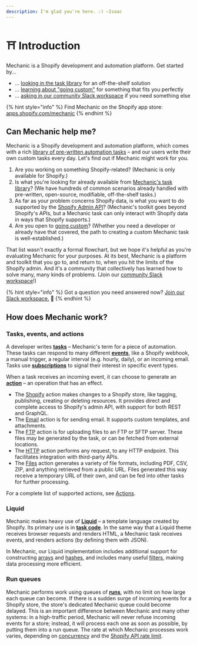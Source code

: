```yaml
---
description: I'm glad you're here. :) –Isaac
---
```


# ⛩ Introduction

Mechanic is a Shopify development and automation platform. Get started by...

* ... [looking in the task library](resources/task-library/) for an off-the-shelf solution
* ... [learning about "going custom"](custom.md) for something that fits you perfectly
* ... [asking in our community Slack workspace](resources/slack.md) if you need something else

{% hint style="info" %}
Find Mechanic on the Shopify app store: [apps.shopify.com/mechanic](https://apps.shopify.com/mechanic)
{% endhint %}

## Can Mechanic help me?

Mechanic is a Shopify development and automation platform, which comes with a rich [library of pre-written automation tasks](https://tasks.mechanic.dev/) – and our users write their own custom tasks every day. Let's find out if Mechanic might work for you.

1. Are you working on something Shopify-related? (Mechanic is only available for Shopify.)
2. Is what you're looking for already available from [Mechanic's task library](https://tasks.mechanic.dev/)? (We have hundreds of common scenarios already handled with pre-written, open-source, modifiable, off-the-shelf tasks.)
3. As far as your problem concerns Shopify data, is what you want to do supported by the [Shopify Admin API](https://shopify.dev/docs/api/admin-graphql)? (Mechanic's toolkit goes beyond Shopify's APIs, but a Mechanic task can only interact with Shopify data in ways that Shopify supports.)
4. Are you open to [going custom](custom.md)? (Whether you need a developer or already have that covered, the path to creating a custom Mechanic task is well-established.)

That list wasn't exactly a formal flowchart, but we hope it's helpful as you're evaluating Mechanic for your purposes. At its best, Mechanic is a platform and toolkit that you go to, and return to, when you hit the limits of the Shopify admin. And it's a community that collectively has learned how to solve many, many kinds of problems. (Join our [community Slack workspace](resources/slack.md)!)

{% hint style="info" %}
Got a question you need answered now? [Join our Slack workspace.](https://join.slack.com/t/usemechanic/shared\_invite/zt-cq84nrs7-ggYbYTbf\~CrCjTg8nmHP2A) 💬
{% endhint %}

## How does Mechanic work?

### Tasks, events, and actions

A developer writes [**tasks**](core/tasks/) – Mechanic's term for a piece of automation. These tasks can respond to many different [**events**](core/events/), like a Shopify webhook, a manual trigger, a regular interval (e.g. hourly, daily), or an incoming email. Tasks use [**subscriptions**](core/tasks/subscriptions.md) to signal their interest in specific event types.

When a task receives an incoming event, it can choose to generate an [**action**](core/actions/) – an operation that has an effect.

* The [Shopify](core/actions/shopify.md) action makes changes to a Shopify store, like tagging, publishing, creating or deleting resources. It provides direct and complete access to Shopify's admin API, with support for both REST and GraphQL.
* The [Email](core/actions/email.md) action is for sending email. It supports custom templates, and attachments.
* The [FTP](core/actions/ftp.md) action is for uploading files to an FTP or SFTP server. These files may be generated by the task, or can be fetched from external locations.
* The [HTTP](core/actions/http.md) action performs any request, to any HTTP endpoint. This facilitates integration with third-party APIs.
* The [Files](core/actions/files.md) action generates a variety of file formats, including PDF, CSV, ZIP, and anything retrieved from a public URL. Files generated this way receive a temporary URL of their own, and can be fed into other tasks for further processing.

For a complete list of supported actions, see [Actions](core/actions/).

### Liquid

Mechanic makes heavy use of [**Liquid**](platform/liquid/basics/) – a template language created by Shopify. Its primary use is in [**task code**](core/tasks/code/). In the same way that a Liquid theme receives browser requests and renders HTML, a Mechanic task receives events, and renders actions (by defining them with JSON).

In Mechanic, our Liquid implementation includes additional support for constructing [arrays](platform/liquid/basics/types.md#array) and [hashes](platform/liquid/basics/types.md#hash), and includes many useful [filters](platform/liquid/filters.md), making data processing more efficient.

### Run queues

Mechanic performs work using queues of [**runs**](core/runs/), with no limit on how large each queue can become. If there is a sudden surge of incoming events for a Shopify store, the store's dedicated Mechanic queue could become delayed. This is an important difference between Mechanic and many other systems: in a high-traffic period, Mechanic will never refuse incoming events for a store; instead, it will process each one as soon as possible, by putting them into a run queue. The rate at which Mechanic processes work varies, depending on [concurrency](core/runs/concurrency.md) and the [Shopify API rate limit](core/shopify/api-rate-limit.md).
